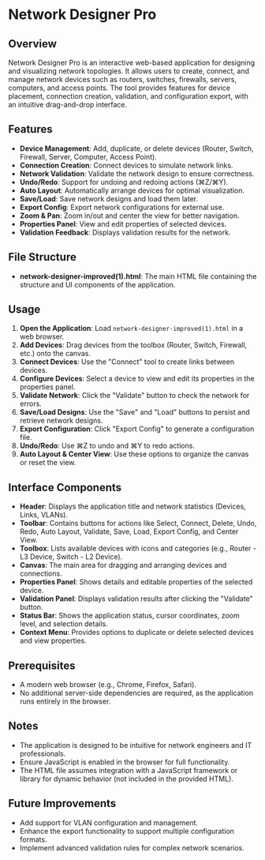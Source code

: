 # Network Designer Pro

## Overview
Network Designer Pro is an interactive web-based application for designing and visualizing network topologies. It allows users to create, connect, and manage network devices such as routers, switches, firewalls, servers, computers, and access points. The tool provides features for device placement, connection creation, validation, and configuration export, with an intuitive drag-and-drop interface.

## Features
- **Device Management**: Add, duplicate, or delete devices (Router, Switch, Firewall, Server, Computer, Access Point).
- **Connection Creation**: Connect devices to simulate network links.
- **Network Validation**: Validate the network design to ensure correctness.
- **Undo/Redo**: Support for undoing and redoing actions (⌘Z/⌘Y).
- **Auto Layout**: Automatically arrange devices for optimal visualization.
- **Save/Load**: Save network designs and load them later.
- **Export Config**: Export network configurations for external use.
- **Zoom & Pan**: Zoom in/out and center the view for better navigation.
- **Properties Panel**: View and edit properties of selected devices.
- **Validation Feedback**: Displays validation results for the network.

## File Structure
- **network-designer-improved(1).html**: The main HTML file containing the structure and UI components of the application.

## Usage
1. **Open the Application**: Load `network-designer-improved(1).html` in a web browser.
2. **Add Devices**: Drag devices from the toolbox (Router, Switch, Firewall, etc.) onto the canvas.
3. **Connect Devices**: Use the "Connect" tool to create links between devices.
4. **Configure Devices**: Select a device to view and edit its properties in the properties panel.
5. **Validate Network**: Click the "Validate" button to check the network for errors.
6. **Save/Load Designs**: Use the "Save" and "Load" buttons to persist and retrieve network designs.
7. **Export Configuration**: Click "Export Config" to generate a configuration file.
8. **Undo/Redo**: Use ⌘Z to undo and ⌘Y to redo actions.
9. **Auto Layout & Center View**: Use these options to organize the canvas or reset the view.

## Interface Components
- **Header**: Displays the application title and network statistics (Devices, Links, VLANs).
- **Toolbar**: Contains buttons for actions like Select, Connect, Delete, Undo, Redo, Auto Layout, Validate, Save, Load, Export Config, and Center View.
- **Toolbox**: Lists available devices with icons and categories (e.g., Router - L3 Device, Switch - L2 Device).
- **Canvas**: The main area for dragging and arranging devices and connections.
- **Properties Panel**: Shows details and editable properties of the selected device.
- **Validation Panel**: Displays validation results after clicking the "Validate" button.
- **Status Bar**: Shows the application status, cursor coordinates, zoom level, and selection details.
- **Context Menu**: Provides options to duplicate or delete selected devices and view properties.

## Prerequisites
- A modern web browser (e.g., Chrome, Firefox, Safari).
- No additional server-side dependencies are required, as the application runs entirely in the browser.

## Notes
- The application is designed to be intuitive for network engineers and IT professionals.
- Ensure JavaScript is enabled in the browser for full functionality.
- The HTML file assumes integration with a JavaScript framework or library for dynamic behavior (not included in the provided HTML).

## Future Improvements
- Add support for VLAN configuration and management.
- Enhance the export functionality to support multiple configuration formats.
- Implement advanced validation rules for complex network scenarios.